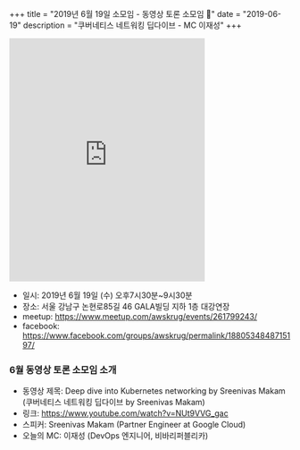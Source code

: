 +++
title = "2019년 6월 19일 소모임 - 동영상 토론 소모임 🎥"
date = "2019-06-19"
description = "쿠버네티스 네트워킹 딥다이브 - MC 이재성"
+++

<iframe src="https://www.facebook.com/plugins/post.php?href=https%3A%2F%2Fwww.facebook.com%2Fphoto.php%3Ffbid%3D2529346757292524%26set%3Dgm.1880534848715197%26type%3D3%26theater%26ifg%3D1&width=350&show_text=true&appId=267443750824008&height=435" width="350" height="435" style="border:none;overflow:hidden" scrolling="no" frameborder="0" allowTransparency="true" allow="encrypted-media"></iframe>
<br>

- 일시: 2019년 6월 19일 (수) 오후7시30분~9시30분
- 장소: 서울 강남구 논현로85길 46 GALA빌딩 지하 1층 대강연장
- meetup: https://www.meetup.com/awskrug/events/261799243/
- facebook: https://www.facebook.com/groups/awskrug/permalink/1880534848715197/

### 6월 동영상 토론 소모임 소개
- 동영상 제목: Deep dive into Kubernetes networking by Sreenivas Makam (쿠버네티스 네트워킹 딥다이브 by Sreenivas Makam)
- 링크: https://www.youtube.com/watch?v=NUt9VVG_gac
- 스피커: Sreenivas Makam (Partner Engineer at Google Cloud)
- 오늘의 MC: 이재성 (DevOps 엔지니어, 비바리퍼블리카)
